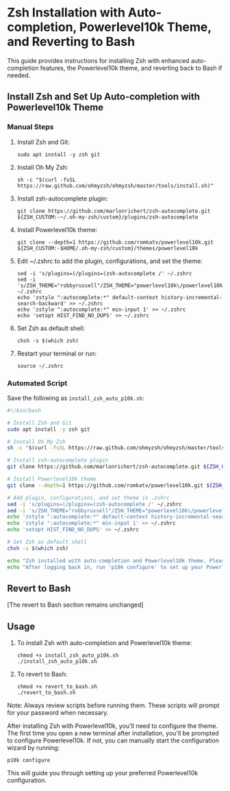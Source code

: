 # Zsh Installation with Auto-completion, Powerlevel10k Theme, and Reverting to Bash

This guide provides instructions for installing Zsh with enhanced auto-completion features, the Powerlevel10k theme, and reverting back to Bash if needed.

## Install Zsh and Set Up Auto-completion with Powerlevel10k Theme

### Manual Steps

1. Install Zsh and Git:
   ```
   sudo apt install -y zsh git
   ```

2. Install Oh My Zsh:
   ```
   sh -c "$(curl -fsSL https://raw.github.com/ohmyzsh/ohmyzsh/master/tools/install.sh)"
   ```

3. Install zsh-autocomplete plugin:
   ```
   git clone https://github.com/marlonrichert/zsh-autocomplete.git ${ZSH_CUSTOM:-~/.oh-my-zsh/custom}/plugins/zsh-autocomplete
   ```

4. Install Powerlevel10k theme:
   ```
   git clone --depth=1 https://github.com/romkatv/powerlevel10k.git ${ZSH_CUSTOM:-$HOME/.oh-my-zsh/custom}/themes/powerlevel10k
   ```

5. Edit ~/.zshrc to add the plugin, configurations, and set the theme:
   ```
   sed -i 's/plugins=(/plugins=(zsh-autocomplete /' ~/.zshrc
   sed -i 's/ZSH_THEME="robbyrussell"/ZSH_THEME="powerlevel10k\/powerlevel10k"/' ~/.zshrc
   echo 'zstyle ":autocomplete:*" default-context history-incremental-search-backward' >> ~/.zshrc
   echo 'zstyle ":autocomplete:*" min-input 1' >> ~/.zshrc
   echo 'setopt HIST_FIND_NO_DUPS' >> ~/.zshrc
   ```

6. Set Zsh as default shell:
   ```
   chsh -s $(which zsh)
   ```

7. Restart your terminal or run:
   ```
   source ~/.zshrc
   ```

### Automated Script

Save the following as `install_zsh_auto_p10k.sh`:

```bash
#!/bin/bash

# Install Zsh and Git
sudo apt install -y zsh git

# Install Oh My Zsh
sh -c "$(curl -fsSL https://raw.github.com/ohmyzsh/ohmyzsh/master/tools/install.sh)" "" --unattended

# Install zsh-autocomplete plugin
git clone https://github.com/marlonrichert/zsh-autocomplete.git ${ZSH_CUSTOM:-~/.oh-my-zsh/custom}/plugins/zsh-autocomplete

# Install Powerlevel10k theme
git clone --depth=1 https://github.com/romkatv/powerlevel10k.git ${ZSH_CUSTOM:-$HOME/.oh-my-zsh/custom}/themes/powerlevel10k

# Add plugin, configurations, and set theme in .zshrc
sed -i 's/plugins=(/plugins=(zsh-autocomplete /' ~/.zshrc
sed -i 's/ZSH_THEME="robbyrussell"/ZSH_THEME="powerlevel10k\/powerlevel10k"/' ~/.zshrc
echo 'zstyle ":autocomplete:*" default-context history-incremental-search-backward' >> ~/.zshrc
echo 'zstyle ":autocomplete:*" min-input 1' >> ~/.zshrc
echo 'setopt HIST_FIND_NO_DUPS' >> ~/.zshrc

# Set Zsh as default shell
chsh -s $(which zsh)

echo "Zsh installed with auto-completion and Powerlevel10k theme. Please log out and log back in for changes to take effect."
echo "After logging back in, run 'p10k configure' to set up your Powerlevel10k theme."
```

## Revert to Bash

[The revert to Bash section remains unchanged]

## Usage

1. To install Zsh with auto-completion and Powerlevel10k theme:
   ```
   chmod +x install_zsh_auto_p10k.sh
   ./install_zsh_auto_p10k.sh
   ```

2. To revert to Bash:
   ```
   chmod +x revert_to_bash.sh
   ./revert_to_bash.sh
   ```

Note: Always review scripts before running them. These scripts will prompt for your password when necessary.

After installing Zsh with Powerlevel10k, you'll need to configure the theme. The first time you open a new terminal after installation, you'll be prompted to configure Powerlevel10k. If not, you can manually start the configuration wizard by running:

```
p10k configure
```

This will guide you through setting up your preferred Powerlevel10k configuration.
